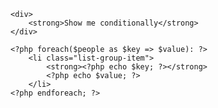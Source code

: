 <?php
    echo "test";

    $people = ["Brad", "Jose", "William"];
?>

<?php if(true): ?>
    
    <div>
        <strong>Show me conditionally</strong>
    </div>

    <?php foreach($people as $key => $value): ?>
        <li class="list-group-item">
            <strong><?php echo $key; ?></strong>
            <?php echo $value; ?>
        </li>
    <?php endforeach; ?>

<?php endif; ?>
